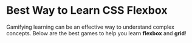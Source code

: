 # Best Way to Learn CSS Flexbox

Gamifying learning can be an effective way to understand complex concepts. Below are the best games to help you learn **flexbox** and **grid**!